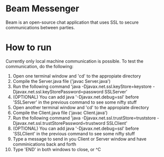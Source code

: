 # Beam Messenger
Beam is an open-source chat application that uses SSL to secure communications between parties.

# How to run
Currently only local machine communication is possible. To test the communication, do the following:
1. Open one terminal window and 'cd' to the appropiate directory
2. Compile the Server.java file ('javac Server.java')
3. Run the following command 'java -Djavax.net.ssl.keyStore=keystore -Djavax.net.ssl.keyStorePassword=password SSLServer'
4. (OPTIONAL) You can add java '-Djavax.net.debug=ssl' before 'SSLServer' in the previous command to see some nifty stuff
5. Open another terminal window and 'cd' to the appropiate directory
6. Compile the Client.java file ('javac Client.java')
7. Run the following command 'java -Djavax.net.ssl.trustStore=truststore -Djavax.net.ssl.trustStorePassword=trustword SSLClient'
8. (OPTIONAL) You can add java '-Djavax.net.debug=ssl' before 'SSLClient' in the previous command to see some nifty stuff
9. Type a message to send in you Client or Server window and have comminications back and forth
10. Type 'END' in both windows to close, or ^C
